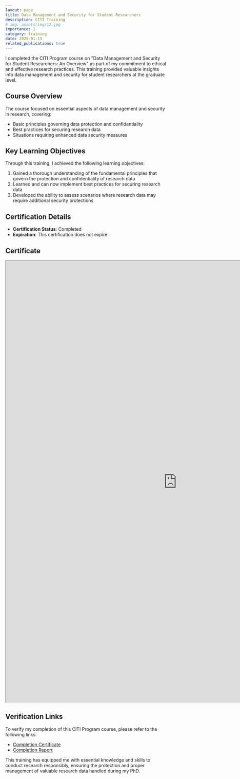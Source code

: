 ```yaml
---
layout: page
title: Data Management and Security for Student Researchers
description: CITI Training
# img: assets/img/12.jpg
importance: 1
category: training
date: 2025-01-15
related_publications: true
---
```



I completed the CITI Program course on "Data Management and Security for Student Researchers: An Overview" as part of my commitment to ethical and effective research practices. This training provided valuable insights into data management and security for student researchers at the graduate level.

## Course Overview

The course focused on essential aspects of data management and security in research, covering:

<ul>
  <li>Basic principles governing data protection and confidentiality</li>
  <li>Best practices for securing research data</li>
  <li>Situations requiring enhanced data security measures</li>
</ul>

## Key Learning Objectives

Through this training, I achieved the following learning objectives:

<ol>
  <li>Gained a thorough understanding of the fundamental principles that govern the protection and confidentiality of research data</li>
  <li>Learned and can now implement best practices for securing research data</li>
  <li>Developed the ability to assess scenarios where research data may require additional security protections</li>
</ol>

## Certification Details

<ul>
  <li><strong>Certification Status</strong>: Completed</li>
  <li><strong>Expiration</strong>: This certification does not expire</li>
</ul>

## Certificate

<iframe src="https://drive.google.com/file/d/1uFt2gKYDFeplSYdK24hh9WAKzv46qNXc/preview#view=Fit&toolbar=0&statusbar=0&messages=0&navpanes=0&scrollbar=0" width="1063px" height="1375px" allow="autoplay"></iframe>

## Verification Links

To verify my completion of this CITI Program course, please refer to the following links:

<ul>
  <li><a href="https://www.citiprogram.org/verify/?w912bbac1-35b4-4bdd-8081-4597a3c0cf77-67305246">Completion Certificate</a></li>
  <li><a href="https://www.citiprogram.org/verify/?kf95f9674-0532-4a08-baf0-a94e19ae5443-67305246">Completion Report</a></li>
</ul>

This training has equipped me with essential knowledge and skills to conduct research responsibly, ensuring the protection and proper management of valuable research data handled during my PhD.
